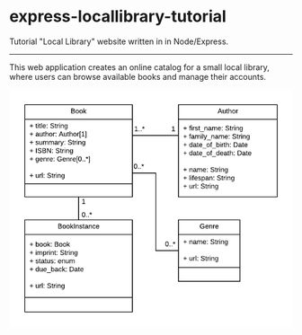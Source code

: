 # express-locallibrary-tutorial
Tutorial "Local Library" website written in in Node/Express.

----

This web application creates an online catalog for a small local library, where users can browse available books and manage their accounts.

![](https://github.com/Jatin136/booklibrary/blob/master/backend/public/images/Library%20Website%20-%20Mongoose_Express.png)


